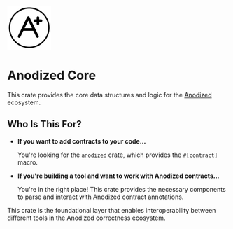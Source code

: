 <img width="100" alt="Anodized Logo" src="https://raw.githubusercontent.com/mkovaxx/anodized/main/assets/logo.svg">

# Anodized Core

This crate provides the core data structures and logic for the [Anodized](https://github.com/mkovaxx/anodized) ecosystem.

## Who Is This For?

- **If you want to add contracts to your code...**

  You're looking for the [`anodized`](https://crates.io/crates/anodized) crate, which provides the `#[contract]` macro.

- **If you're building a tool and want to work with Anodized contracts...**

  You're in the right place! This crate provides the necessary components to parse and interact with Anodized contract annotations.

This crate is the foundational layer that enables interoperability between different tools in the Anodized correctness ecosystem.
